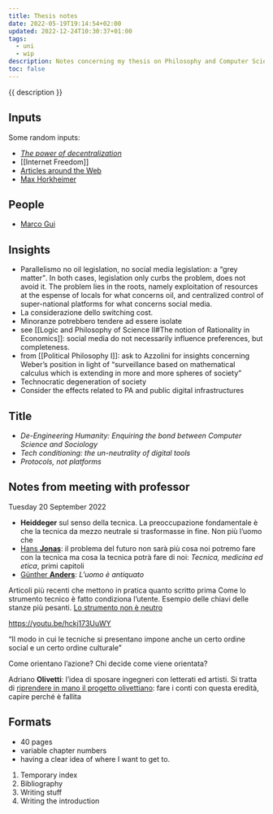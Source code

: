 ```yaml
---
title: Thesis notes
date: 2022-05-19T19:14:54+02:00
updated: 2022-12-24T10:30:37+01:00
tags:
  - uni
  - wip
description: Notes concerning my thesis on Philosophy and Computer Sciences
toc: false
---
```

{{ description }}

## Inputs

Some random inputs:

- <cite>[The power of decentralization](https://tommi.space/the-power-of-decentralization 'The power of decentralization - tommi.space')</cite>
- [[Internet Freedom]]
- [Articles around the Web](https://inputs.tommi.space/tag/list/thesis 'Entries tagged `thesis` in Tommi’s inputs')
- [Max Horkheimer](https://en.wikipedia.org/wiki/Max_Horkheimer)

## People

- [Marco Gui](https://www.unimib.it/marco-gui 'Prof. Marco Gui - Università Milano Bicocca')

## Insights

- Parallelismo no oil legislation, no social media legislation: a <q>grey matter</q>. In both cases, legislation only curbs the problem, does not avoid it. The problem lies in the roots, namely exploitation of resources at the espense of locals for what concerns oil, and centralized control of super-national platforms for what concerns social media.
- La considerazione dello switching cost.
- Minoranze potrebbero tendere ad essere isolate
- see [[Logic and Philosophy of Science II#The notion of Rationality in Economics]]: social media do not necessarily influence preferences, but completeness.
- from [[Political Philosophy I]]: ask to Azzolini for insights concerning Weber’s position in light of <q>surveillance based on mathematical calculus which is extending in more and more spheres of society</q>
- Technocratic degeneration of society
- Consider the effects related to PA and public digital infrastructures

## Title

- <cite>De-Engineering Humanity: Enquiring the bond between Computer Science and Sociology</cite>
- <cite>Tech conditioning: the un-neutrality of digital tools</cite>
- <cite>Protocols, not platforms</cite>

## Notes from meeting with professor

<p class='date'><time datetime='2022-09-20T09:49:02+02:00'>Tuesday 20 September 2022</time></p>

- **Heiddeger** sul senso della tecnica. La preoccupazione fondamentale è che la tecnica da mezzo neutrale si trasformasse in fine. Non più l’uomo che
- [Hans **Jonas**](https://en.wikipedia.org/wiki/Hans_Jonas): il problema del futuro non sarà più cosa noi potremo fare con la tecnica ma cosa la tecnica potrà fare di noi: <cite>Tecnica, medicina ed etica</cite>, primi capitoli
- [Günther **Anders**](https://en.wikipedia.org/wiki/G%C3%BCnther_Anders): <cite>L’uomo è antiquato</cite>

Articoli più recenti che mettono in pratica quanto scritto prima
Come lo strumento tecnico è fatto condiziona l’utente. Esempio delle chiavi delle stanze più pesanti. <u>Lo strumento non è neutro</u>

<https://youtu.be/hckj173UuWY>

<q>Il modo in cui le tecniche si presentano impone anche un certo ordine social e un certo ordine culturale</q>

Come orientano l’azione? Chi decide come viene orientata?

Adriano **Olivetti**: l’idea di sposare ingegneri con letterati ed artisti. Si tratta di <u>riprendere in mano il progetto olivettiano</u>: fare i conti con questa eredità, capire perché è fallita

## Formats

- 40 pages
- variable chapter numbers
- having a clear idea of where I want to get to.

1. Temporary index
2. Bibliography
3. Writing stuff
4. Writing the introduction
